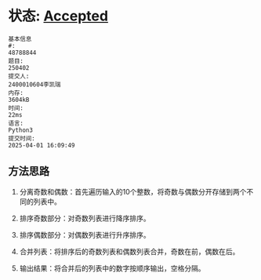 # 状态: [Accepted](http://xzmdsa.openjudge.cn/2025hw4/solution/48788844/)
```
基本信息
#:
48788844
题目:
250402
提交人:
2400010604李凯瑞
内存:
3604kB
时间:
22ms
语言:
Python3
提交时间:
2025-04-01 16:09:49
```

## 方法思路
1. 分离奇数和偶数：首先遍历输入的10个整数，将奇数与偶数分开存储到两个不同的列表中。

2. 排序奇数部分：对奇数列表进行降序排序。

3. 排序偶数部分：对偶数列表进行升序排序。

4. 合并列表：将排序后的奇数列表和偶数列表合并，奇数在前，偶数在后。

5. 输出结果：将合并后的列表中的数字按顺序输出，空格分隔。

